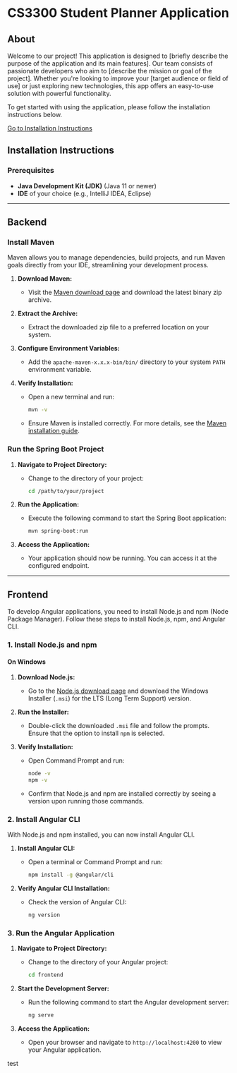 # CS3300 Student Planner Application

## About

Welcome to our project! This application is designed to [briefly describe the purpose of the application and its main features]. Our team consists of passionate developers who aim to [describe the mission or goal of the project]. Whether you're looking to improve your [target audience or field of use] or just exploring new technologies, this app offers an easy-to-use solution with powerful functionality.

To get started with using the application, please follow the installation instructions below.

[Go to Installation Instructions](#installation-instructions)


## Installation Instructions

### Prerequisites
- **Java Development Kit (JDK)** (Java 11 or newer)
- **IDE** of your choice (e.g., IntelliJ IDEA, Eclipse)

---

## Backend

### Install Maven
 Maven allows you to manage dependencies, build projects, and run Maven goals directly from your IDE, streamlining your development process.

1. **Download Maven:**
   - Visit the [Maven download page](https://maven.apache.org/download.cgi) and download the latest binary zip archive.

2. **Extract the Archive:**
   - Extract the downloaded zip file to a preferred location on your system.

3. **Configure Environment Variables:**
   - Add the `apache-maven-x.x.x-bin/bin/` directory to your system `PATH` environment variable.

4. **Verify Installation:**
   - Open a new terminal and run:
     ```bash
     mvn -v
     ```
   - Ensure Maven is installed correctly. For more details, see the [Maven installation guide](https://maven.apache.org/install.html).

### Run the Spring Boot Project

1. **Navigate to Project Directory:**
   - Change to the directory of your project:
     ```bash
     cd /path/to/your/project
     ```

2. **Run the Application:**
   - Execute the following command to start the Spring Boot application:
     ```bash
     mvn spring-boot:run
     ```

3. **Access the Application:**
   - Your application should now be running. You can access it at the configured endpoint.

---

## Frontend

To develop Angular applications, you need to install Node.js and npm (Node Package Manager). Follow these steps to install Node.js, npm, and Angular CLI.

### 1. Install Node.js and npm

#### On Windows

1. **Download Node.js:**
   - Go to the [Node.js download page](https://nodejs.org/) and download the Windows Installer (`.msi`) for the LTS (Long Term Support) version.

2. **Run the Installer:**
   - Double-click the downloaded `.msi` file and follow the prompts. Ensure that the option to install `npm` is selected.

3. **Verify Installation:**
   - Open Command Prompt and run:
     ```bash
     node -v
     npm -v
     ```
   - Confirm that Node.js and npm are installed correctly by seeing a version upon running those commands.

### 2. Install Angular CLI

With Node.js and npm installed, you can now install Angular CLI.

1. **Install Angular CLI:**
   - Open a terminal or Command Prompt and run:
     ```bash
     npm install -g @angular/cli
     ```

2. **Verify Angular CLI Installation:**
   - Check the version of Angular CLI:
     ```bash
     ng version
     ```

### 3. Run the Angular Application

1. **Navigate to Project Directory:**
   - Change to the directory of your Angular project:
     ```bash
     cd frontend
     ```

2. **Start the Development Server:**
   - Run the following command to start the Angular development server:
     ```bash
     ng serve
     ```

3. **Access the Application:**
   - Open your browser and navigate to `http://localhost:4200` to view your Angular application.

test

